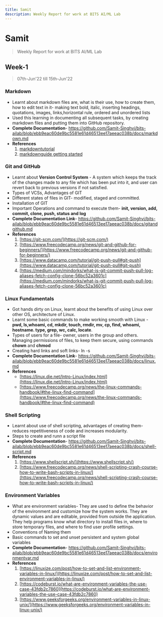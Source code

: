 ```yaml
---
title: Samit
description: Weekly Report for work at BITS AI/ML Lab
---
```


# Samit
> Weekly Report for work at BITS AI/ML Lab


## Week-1
> 07th-Jun'22 till 15th-Jun'22

### Markdown

* Learnt about markdown files are, what is their use, how to create them, how to edit text in it- making text bold, italic, inserting headings, quotations, images, links,horizontal rule, ordered and unordered lists
* Used this learning in documenting all subsequent tasks,  by creating markdown files and putting them into GitHub repository.
* **Complete Documentation**- https://github.com/Samit-Singhvi/bits-ailab/blob/ebb9eac60de9bc5581e61d46513ee17aeeac038b/docs/markdown.md
* **References**
    1. [markdowntutorial](https://www.markdowntutorial.com/)
    2. [markdownguide getting started](https://www.markdownguide.org/getting-started/)


### Git and GitHub

* Learnt about **Version Control System** - A system which keeps the track of the changes made to any file which has been put into it, and user can revert back to previous versions if not satisfied.
* Types of VCSs, Advantages of GIT
* Different states of files in GIT- modified, staged and committed.
* Installation of GIT
* Important Operations and command to execute them- **init, version, add, commit, clone, push, status and log**
* **Complete Documentation Link**-  https://github.com/Samit-Singhvi/bits-ailab/blob/ebb9eac60de9bc5581e61d46513ee17aeeac038b/docs/gitandgithub.md
* **References**
    1.  [https://git-scm.com/](https://git-scm.com/)
    2.  [https://www.freecodecamp.org/news/git-and-github-for-beginners/](https://www.freecodecamp.org/news/git-and-github-for-beginners/)
    3.  [https://www.datacamp.com/tutorial/git-push-pull#git-push](https://www.datacamp.com/tutorial/git-push-pull#git-push)
    4.  [https://medium.com/mindorks/what-is-git-commit-push-pull-log-aliases-fetch-config-clone-56bc52a3601c](https://medium.com/mindorks/what-is-git-commit-push-pull-log-aliases-fetch-config-clone-56bc52a3601c)


### Linux Fundamentals

* Got hands dirty on Linux, learnt about the benefits of using Linux over other OS, architecture of Linux.
* Learnt some basic commands to make working smooth with Linux - **pwd, ls,whoami, cd, mkdir, touch, rmdir, mv, cp, find, whoami, hostname. type, grep, wc, calc, locate**.
* Types of users for a file- owner, users in the group and others. Managing permissions of files, to keep them secure, using commands **chown** and **chmod**
* Creating hard links and soft links- ln -s
* **Complete Documentation Link**- https://github.com/Samit-Singhvi/bits-ailab/blob/ebb9eac60de9bc5581e61d46513ee17aeeac038b/docs/linux.md
* **References**
    * [https://linux.die.net/Intro-Linux/index.html](https://linux.die.net/Intro-Linux/index.html)
    * [https://www.freecodecamp.org/news/the-linux-commands-handbook/#the-linux-find-command](https://www.freecodecamp.org/news/the-linux-commands-handbook/#the-linux-find-command)


### Shell Scripting

* Learnt about use of shell scripting, advantages of creating them- reduces repetitiveness of code and increases modularity.
* Steps to create and runn a script file
* **Complete Documentation**- https://github.com/Samit-Singhvi/bits-ailab/blob/ebb9eac60de9bc5581e61d46513ee17aeeac038b/docs/shell-script.md
* **References**
    1.  [https://www.shellscript.sh/](https://www.shellscript.sh/)
    2.  [https://www.freecodecamp.org/news/shell-scripting-crash-course-how-to-write-bash-scripts-in-linux/](https://www.freecodecamp.org/news/shell-scripting-crash-course-how-to-write-bash-scripts-in-linux/)

### Environment Variables

* What are environment variables- They are used to define the behavior of the environment and customize how the system works. They are dynamic values and are editable, provided from outside the application. They help programs know what directory to install files in, where to store temporary files, and where to find user profile settings.
* Conventions of Naming them
* Basic commands to set and unset persistent and system global variables
* **Complete Documentation**- https://github.com/Samit-Singhvi/bits-ailab/blob/ebb9eac60de9bc5581e61d46513ee17aeeac038b/docs/environmentvar.md
* **References**
    1.  [https://linuxize.com/post/how-to-set-and-list-environment-variables-in-linux/](https://linuxize.com/post/how-to-set-and-list-environment-variables-in-linux/)
    2.  [https://codeburst.io/what-are-environment-variables-the-use-case-43fdb2c7860](https://codeburst.io/what-are-environment-variables-the-use-case-43fdb2c7860)
    3.  [https://www.geeksforgeeks.org/environment-variables-in-linux-unix/](https://www.geeksforgeeks.org/environment-variables-in-linux-unix/)

